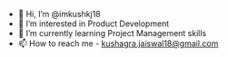 - 👋 Hi, I’m @imkushkj18
- 👀 I’m interested in Product Development 
- 🌱 I’m currently learning Project Management skills
- 📫 How to reach me - kushagra.jaiswal18@gmail.com
